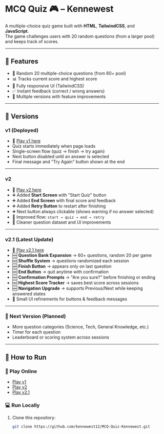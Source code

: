 # MCQ Quiz 🎮 – Kennewest

A multiple-choice quiz game built with **HTML**, **TailwindCSS**, and **JavaScript**.  
The game challenges users with 20 random questions (from a larger pool) and keeps track of scores.

---

## 🚀 Features

- 🎯 Random 20 multiple-choice questions (from 60+ pool)
- 📊 Tracks current score and highest score
- 📱 Fully responsive UI (TailwindCSS)
- ✅ Instant feedback (correct / wrong answers)
- 🔄 Multiple versions with feature improvements

---

## 📌 Versions

### **v1** (Deployed)

- 🔗 [Play v1 here](https://kennewest12.github.io/MCQ-Quiz-Kennewest/v1)
- Quiz starts immediately when page loads
- Single-screen flow (quiz → finish → try again)
- Next button disabled until an answer is selected
- Final message and "Try Again" button shown at the end

---

### **v2**

- 🔗 [Play v2 here](https://kennewest12.github.io/MCQ-Quiz-Kennewest/v2)
- ➕ Added **Start Screen** with "Start Quiz" button
- ➕ Added **End Screen** with final score and feedback
- ➕ Added **Retry Button** to restart after finishing
- ➕ Next button always clickable (shows warning if no answer selected)
- 🔄 Improved flow: `start → quiz → end → retry`
- 🎨 Cleaner question dataset and UI improvements

---

### **v2.1** (Latest Update)

- 🔗 [Play v2.1 here](https://kennewest12.github.io/MCQ-Quiz-Kennewest/v2.1)
- 🆕 **Question Bank Expansion** → 60+ questions, random 20 per game
- 🆕 **Shuffle System** → questions randomized each session
- 🆕 **Finish Button** → appears only on last question
- 🆕 **End Button** → quit anytime with confirmation
- 🆕 **Confirmation Prompts** → "Are you sure?" before finishing or ending
- 🆕 **Highest Score Tracker** → saves best score across sessions
- 🆕 **Navigation Upgrade** → supports Previous/Next while keeping answered states
- 🎨 Small UI refinements for buttons & feedback messages

---

### 🚀 Next Version (Planned)

- More question categories (Science, Tech, General Knowledge, etc.)
- Timer for each question
- Leaderboard or scoring system across sessions

---

## 📂 How to Run

### 🔗 Play Online

- [Play v1](https://kennewest12.github.io/MCQ-Quiz-Kennewest/v1)
- [Play v2](https://kennewest12.github.io/MCQ-Quiz-Kennewest/v2)
- [Play v2.1](https://kennewest12.github.io/MCQ-Quiz-Kennewest/v2.1)

### 💻 Run Locally

1. Clone this repository:
   ```bash
   git clone https://github.com/kennewest12/MCQ-Quiz-Kennewest.git
   ```
